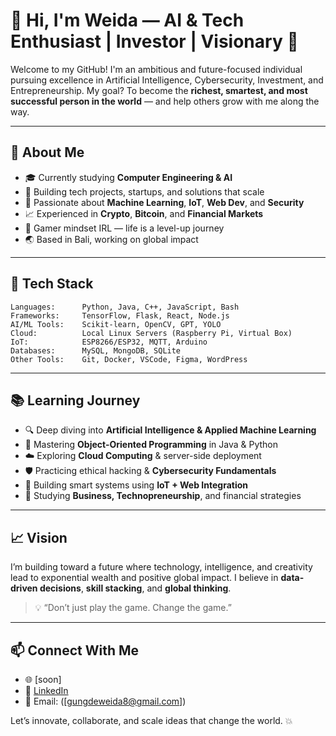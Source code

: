 # 👋 Hi, I'm Weida — AI & Tech Enthusiast | Investor | Visionary 🚀

Welcome to my GitHub! I'm an ambitious and future-focused individual pursuing excellence in Artificial Intelligence, Cybersecurity, Investment, and Entrepreneurship. My goal? To become the **richest, smartest, and most successful person in the world** — and help others grow with me along the way.

---

## 🚀 About Me

- 🎓 Currently studying **Computer Engineering & AI**
- 💼 Building tech projects, startups, and solutions that scale
- 🧠 Passionate about **Machine Learning**, **IoT**, **Web Dev**, and **Security**
- 📈 Experienced in **Crypto**, **Bitcoin**, and **Financial Markets**
- 🧩 Gamer mindset IRL — life is a level-up journey
- 🌏 Based in Bali, working on global impact

---

## 🧠 Tech Stack

```
Languages:      Python, Java, C++, JavaScript, Bash  
Frameworks:     TensorFlow, Flask, React, Node.js  
AI/ML Tools:    Scikit-learn, OpenCV, GPT, YOLO  
Cloud:          Local Linux Servers (Raspberry Pi, Virtual Box) 
IoT:            ESP8266/ESP32, MQTT, Arduino  
Databases:      MySQL, MongoDB, SQLite  
Other Tools:    Git, Docker, VSCode, Figma, WordPress
```

---

## 📚 Learning Journey

- 🔍 Deep diving into **Artificial Intelligence & Applied Machine Learning**
- 🧠 Mastering **Object-Oriented Programming** in Java & Python
- ☁️ Exploring **Cloud Computing** & server-side deployment
- 🛡️ Practicing ethical hacking & **Cybersecurity Fundamentals**
- 🤖 Building smart systems using **IoT + Web Integration**
- 🎯 Studying **Business, Technopreneurship**, and financial strategies

---

## 📈 Vision

I’m building toward a future where technology, intelligence, and creativity lead to exponential wealth and positive global impact. I believe in **data-driven decisions**, **skill stacking**, and **global thinking**.

> 💡 “Don’t just play the game. Change the game.”

---

## 📫 Connect With Me

- 🌐 [soon]
- 💼 [LinkedIn](https://www.linkedin.com/in/agungweida/)
- 📩 Email: ([gungdeweida8@gmail.com])

Let’s innovate, collaborate, and scale ideas that change the world. 💥
